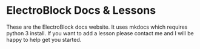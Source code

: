 # ElectroBlock Docs & Lessons

These are the ElectroBlock docs website.  It uses mkdocs which requires python 3 install.  If you want to add a lesson please contact me and I will be happy to help get you started.
